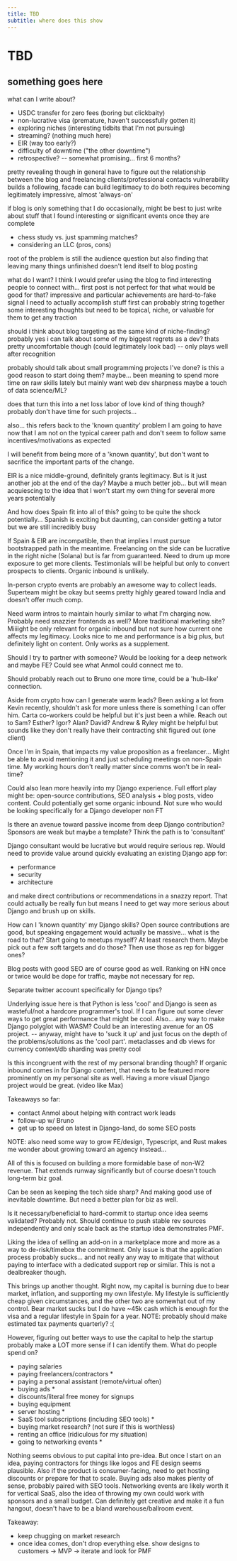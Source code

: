 ```yaml
---
title: TBD
subtitle: where does this show
---
```

# TBD
## something goes here
what can I write about?



- USDC transfer for zero fees (boring but clickbaity)
- non-lucrative visa (premature, haven't successfully gotten it)
- exploring niches (interesting tidbits that I'm not pursuing)
- streaming? (nothing much here)
- EIR (way too early?)
- difficulty of downtime ("the other downtime")
- retrospective? -- somewhat promising... first 6 months?

pretty revealing though
in general have to figure out the relationship between the blog
and freelancing clients/professional contacts
vulnerability builds a following, facade can build legitimacy
to do both requires becoming legitimately impressive, almost 'always-on'

if blog is only something that I do occasionally, might be best to
just write about stuff that I found interesting or significant events
once they are complete

- chess study vs. just spamming matches?
- considering an LLC (pros, cons)

root of the problem is still the audience question
but also finding that leaving many things unfinished doesn't lend itself
to blog posting

what do I want? I think I would prefer using the blog to find
interesting people to connect with...
first post is not perfect for that
what would be good for that?
impressive and particular achievements are hard-to-fake signal
I need to actually accomplish stuff first
can probably string together some interesting thoughts but need
to be topical, niche, or valuable for them to get any traction

should i think about blog targeting as the same kind of niche-finding?
probably yes
i can talk about some of my biggest regrets as a dev? thats pretty
uncomfortable though (could legitimately look bad) -- only plays well
after recognition

probably should talk about small programming projects I've done?
is this a good reason to start doing them? maybe... been meaning to spend
more time on raw skills lately
but mainly want web dev sharpness
maybe a touch of data science/ML?

does that turn this into a net loss labor of love kind of thing though?
probably don't have time for such projects...

also... this refers back to the 'known quantity' problem I am going to have
now that I am not on the typical career path and don't seem to follow
same incentives/motivations as expected

I will benefit from being more of a 'known quantity', but don't want to
sacrifice the important parts of the change.

EIR is a nice middle-ground, definitely grants legitimacy. But is it just
another job at the end of the day? Maybe a much better job...
but will mean acquiescing to the idea that I won't start my own thing
for several more years potentially

And how does Spain fit into all of this?
going to be quite the shock potentially...
Spanish is exciting but daunting, can consider getting a tutor but we are
still incredibly busy

If Spain & EIR are incompatible, then that implies I must pursue
bootstrapped path in the meantime. Freelancing on the side can be lucrative
in the right niche (Solana) but is far from guaranteed. Need to drum up
more exposure to get more clients. Testimonials will be helpful but only to
convert prospects to clients. Organic inbound is unlikely.

In-person crypto events are probably an awesome way to collect leads.
Superteam might be okay but seems pretty highly geared toward India
and doesn't offer much comp.

Need warm intros to maintain hourly similar to what I'm charging now.
Probably need snazzier frontends as well? More traditional marketing site?
Miiiight be only relevant for organic inbound but not sure how current one
affects my legitimacy. Looks nice to me and performance is a big plus, but
definitely light on content. Only works as a supplement.

Should I try to partner with someone? Would be looking for a deep network
and maybe FE? Could see what Anmol could connect me to.

Should probably reach out to Bruno one more time, could be a 'hub-like'
connection.

Aside from crypto how can I generate warm leads?
Been asking a lot from Kevin recently, shouldn't ask for more unless
there is something I can offer him.
Carta co-workers could be helpful but it's just been a while.
Reach out to Sam? Esther? Igor? Alan? David?
Andrew & Ryley might be helpful but sounds like they don't really
have their contracting shit figured out (one client)

Once I'm in Spain, that impacts my value proposition as a freelancer...
Might be able to avoid mentioning it and just scheduling meetings on
non-Spain time. My working hours don't really matter since comms won't
be in real-time?

Could also lean more heavily into my Django experience. Full effort play
might be: open-source contributions, SEO analysis + blog posts,
video content. Could potentially get some organic inbound.
Not sure who would be looking specifically for a Django developer non FT

Is there an avenue toward passive income from deep Django contribution?
Sponsors are weak but maybe a template? Think the path is to 'consultant'

Django consultant would be lucrative but would require serious rep.
Would need to provide value around quickly evaluating an existing Django
app for:
- performance
- security
- architecture

and make direct contributions or recommendations in a snazzy report.
That could actually be really fun but means I need to get way more serious
about Django and brush up on skills.

How can I 'known quantity' my Django skills? Open source contributions
are good, but speaking engagement would actually be massive... what is
the road to that? Start going to meetups myself? At least research them.
Maybe pick out a few soft targets and do those? Then use those as rep for
bigger ones?

Blog posts with good SEO are of course good as well. Ranking on HN once
or twice would be dope for traffic, maybe not necessary for rep.

Separate twitter account specifically for Django tips?

Underlying issue here is that Python is less 'cool' and Django is seen as
wasteful/not a hardcore programmer's tool. If I can figure out some clever
ways to get great performance that might be cool. Also... any way to
make Django polyglot with WASM? Could be an interesting avenue for an OS
project. -- anyway, might have to 'suck it up' and just focus on the
depth of the problems/solutions as the 'cool part'. metaclasses and db
views for currency context/db sharding was pretty cool

Is this incongruent with the rest of my personal branding though?
If organic inbound comes in for Django content, that needs to be
featured more prominently on my personal site as well.
Having a more visual Django project would be great. (video like Max)

Takeaways so far:
- contact Anmol about helping with contract work leads
- follow-up w/ Bruno
- get up to speed on latest in Django-land, do some SEO posts

NOTE: also need some way to grow FE/design, Typescript, and Rust
makes me wonder about growing toward an agency instead...

All of this is focused on building a more formidable base of non-W2
revenue. That extends runway significantly but of course doesn't touch
long-term biz goal.

Can be seen as keeping the tech side sharp? And making good use of
inevitable downtime. But need a better plan for biz as well.

Is it necessary/beneficial to hard-commit to startup once idea seems
validated? Probably not. Should continue to push stable rev sources
independently and only scale back as the startup idea demonstrates PMF.

Liking the idea of selling an add-on in a marketplace more and more as a
way to de-risk/timebox the commitment. Only issue is that the application
process probably sucks... and not really any way to mitigate that without
paying to interface with a dedicated support rep or similar. This is not
a dealbreaker though.

This brings up another thought. Right now, my capital is burning due to
bear market, inflation, and supporting my own lifestyle. My lifestyle is
sufficiently cheap given circumstances, and the other two are somewhat
out of my control. Bear market sucks but I do have ~45k cash which is
enough for the visa and a regular lifestyle in Spain for a year.
NOTE: probably should make estimated tax payments quarterly? :(

However, figuring out better ways to use the capital to help the startup
probably make a LOT more sense if I can identify them. What do people
spend on?

- paying salaries
- paying freelancers/contractors *
- paying a personal assistant (remote/virtual often)
- buying ads *
- discounts/literal free money for signups
- buying equipment
- server hosting *
- SaaS tool subscriptions (including SEO tools) *
- buying market research? (not sure if this is worthless)
- renting an office (ridiculous for my situation)
- going to networking events *

Nothing seems obvious to put capital into pre-idea. But once I start
on an idea, paying contractors for things like logos and FE design
seems plausible. Also if the product is consumer-facing, need to
get hosting discounts or prepare for that to scale. Buying ads also
makes plenty of sense, probably paired with SEO tools. Networking events
are likely worth it for vertical SaaS, also the idea of throwing my own
could work with sponsors and a small budget. Can definitely get creative
and make it a fun hangout, doesn't have to be a bland warehouse/ballroom
event.

Takeaway:
- keep chugging on market research
- once idea comes, don't drop everything else. show designs to customers -> MVP -> iterate and look for PMF
